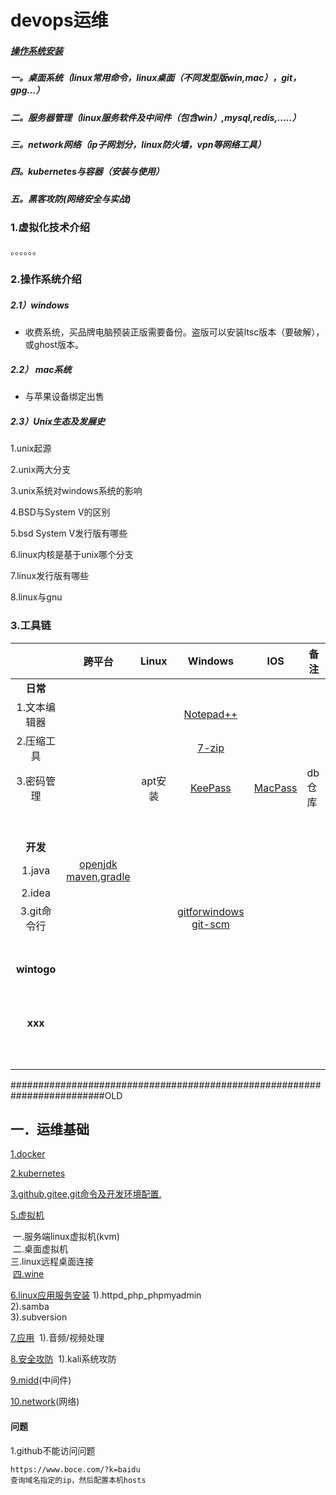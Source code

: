 # devops运维

##### [操作系统安装](os_install.md)

##### 一。桌面系统（linux常用命令，linux桌面（不同发型版win,mac），git，gpg...）

##### 二。服务器管理（linux服务软件及中间件（包含win）,mysql,redis,…..）

##### 三。network网络（ip子网划分，linux防火墙，vpn等网络工具）

##### 四。kubernetes与容器（安装与使用）

##### 五。黑客攻防(网络安全与实战)

### 1.虚拟化技术介绍

。。。。。。



### 2.操作系统介绍

##### 2.1）windows

- 收费系统，买品牌电脑预装正版需要备份。盗版可以安装ltsc版本（要破解），或ghost版本。

##### 2.2） mac系统

- 与苹果设备绑定出售

##### 2.3）Unix生态及发展史

1.unix起源

2.unix两大分支

3.unix系统对windows系统的影响

4.BSD与System V的区别

5.bsd System V发行版有哪些

6.linux内核是基于unix哪个分支

7.linux发行版有哪些

8.linux与gnu



### 3.工具链

|              |                            跨平台                            |  Linux  |                           Windows                            |                IOS                | 备注   |
| :----------: | :----------------------------------------------------------: | :-----: | :----------------------------------------------------------: | :-------------------------------: | ------ |
|   **日常**   |                                                              |         |                                                              |                                   |        |
| 1.文本编辑器 |                                                              |         | [Notepad++](https://github.com/notepad-plus-plus/notepad-plus-plus) |                                   |        |
|  2.压缩工具  |                                                              |         |                 [7-zip](https://7-zip.org/)                  |                                   |        |
|  3.密码管理  |                                                              | apt安装 |               [KeePass](https://keepass.info/)               | [MacPass](https://macpassapp.org) | db仓库 |
|              |                                                              |         |                                                              |                                   |        |
|              |                                                              |         |                                                              |                                   |        |
|              |                                                              |         |                                                              |                                   |        |
|              |                                                              |         |                                                              |                                   |        |
|              |                                                              |         |                                                              |                                   |        |
|              |                                                              |         |                                                              |                                   |        |
|              |                                                              |         |                                                              |                                   |        |
|   **开发**   |                                                              |         |                                                              |                                   |        |
|    1.java    | [openjdk](https://openjdk.org)<br>[maven](https://maven.apache.org),[gradle](https://gradle.org) |         |                                                              |                                   |        |
|    2.idea    |                                                              |         |                                                              |                                   |        |
| 3.git命令行  |                                                              |         | [gitforwindows](https://gitforwindows.org)<br/>[git-scm](https://git-scm.com) |                                   |        |
|              |                                                              |         |                                                              |                                   |        |
|              |                                                              |         |                                                              |                                   |        |
|              |                                                              |         |                                                              |                                   |        |
|              |                                                              |         |                                                              |                                   |        |
|              |                                                              |         |                                                              |                                   |        |
|              |                                                              |         |                                                              |                                   |        |
|              |                                                              |         |                                                              |                                   |        |
| **wintogo**  |                                                              |         |                                                              |                                   |        |
|              |                                                              |         |                                                              |                                   |        |
|              |                                                              |         |                                                              |                                   |        |
|              |                                                              |         |                                                              |                                   |        |
|              |                                                              |         |                                                              |                                   |        |
|              |                                                              |         |                                                              |                                   |        |
|              |                                                              |         |                                                              |                                   |        |
|              |                                                              |         |                                                              |                                   |        |
|              |                                                              |         |                                                              |                                   |        |
|              |                                                              |         |                                                              |                                   |        |
|              |                                                              |         |                                                              |                                   |        |
|   **xxx**    |                                                              |         |                                                              |                                   |        |
|              |                                                              |         |                                                              |                                   |        |
|              |                                                              |         |                                                              |                                   |        |
|              |                                                              |         |                                                              |                                   |        |
|              |                                                              |         |                                                              |                                   |        |
|              |                                                              |         |                                                              |                                   |        |
|              |                                                              |         |                                                              |                                   |        |
|              |                                                              |         |                                                              |                                   |        |
|              |                                                              |         |                                                              |                                   |        |
|              |                                                              |         |                                                              |                                   |        |
|              |                                                              |         |                                                              |                                   |        |

#########################################################################OLD

## 一．运维基础

[1.docker](kubernetes/docker.md)

[2.kubernetes](kubernetes/index.md)

[3.github,gitee,git命令及开发环境配置.](github_gitee_gitlab.md)

[5.虚拟机](virtual_machine.md)

​	一.服务端linux虚拟机(kvm)<br/>
​	二.桌面虚拟机<br/>
​	三.linux远程桌面连接<br/>
​    [四.wine](wine.md)<br/>

[6.linux应用服务安装](linux_app.md)
	1).httpd_php_phpmyadmin<br/>
	2).samba<br/>
	3).subversion<br/>

[7.应用](app/index.md)
​	1).音频/视频处理

[8.安全攻防](attack.md)
​	1).kali系统攻防

[9.midd](midd/index.md)(中间件)

[10.network](network/index.md)(网络)

#### 问题

1.github不能访问问题

```
https://www.boce.com/?k=baidu
查询域名指定的ip，然后配置本机hosts
```

